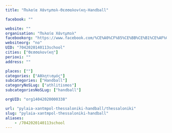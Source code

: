 ```yaml
---
title: "Πυλαία Χάντμπολ-Θεσσαλονίκη-Handball"

facebook: ""

website: ""
organisation: "Πυλαία Χάντμπολ"
facebookorg: "https://www.facebook.com/%CE%A0%CF%85%CE%BB%CE%B1%CE%AF%CE%B1-%CE%A7%CE%AC%CE%BD%CF%84%CE%BC%CF%80%CE%BF%CE%BB-665664333514890/"
websiteorg: "no"
UID: "7042020140113school"
cities: ["Θεσσαλονίκη"]
perioxi: ""
address: ""

places: [""]
categories: ["Αθλητισμός"]
subcategories: ["Handball"]
categoryNoSLug: ["athlitismos"]
subcategoriesNoSLug: ["handball"]

orgUID: "org14042020000338"

url: "pylaia-xantmpol-thessaloniki-handball/thessaloniki"
slug: "pylaia-xantmpol-thessaloniki-handball"
aliases:
    - /7042020140113school
---
```





